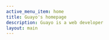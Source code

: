 ```yaml
---
active_menu_item: home
title: Guayo's homepage
description: Guayo is a web developer
layout: main
---
```

